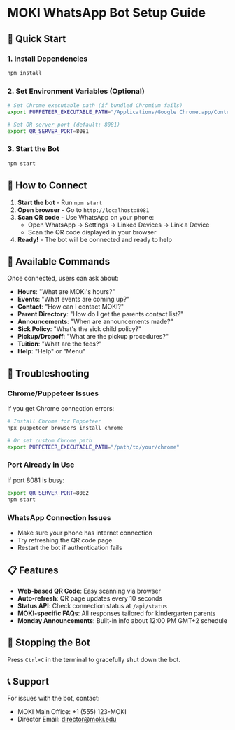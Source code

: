 # MOKI WhatsApp Bot Setup Guide

## 🚀 Quick Start

### 1. Install Dependencies
```bash
npm install
```

### 2. Set Environment Variables (Optional)
```bash
# Set Chrome executable path (if bundled Chromium fails)
export PUPPETEER_EXECUTABLE_PATH="/Applications/Google Chrome.app/Contents/MacOS/Google Chrome"

# Set QR server port (default: 8081)
export QR_SERVER_PORT=8081
```

### 3. Start the Bot
```bash
npm start
```

## 📱 How to Connect

1. **Start the bot** - Run `npm start`
2. **Open browser** - Go to `http://localhost:8081`
3. **Scan QR code** - Use WhatsApp on your phone:
   - Open WhatsApp → Settings → Linked Devices → Link a Device
   - Scan the QR code displayed in your browser
4. **Ready!** - The bot will be connected and ready to help

## 🤖 Available Commands

Once connected, users can ask about:

- **Hours**: "What are MOKI's hours?"
- **Events**: "What events are coming up?"
- **Contact**: "How can I contact MOKI?"
- **Parent Directory**: "How do I get the parents contact list?"
- **Announcements**: "When are announcements made?"
- **Sick Policy**: "What's the sick child policy?"
- **Pickup/Dropoff**: "What are the pickup procedures?"
- **Tuition**: "What are the fees?"
- **Help**: "Help" or "Menu"

## 🔧 Troubleshooting

### Chrome/Puppeteer Issues
If you get Chrome connection errors:
```bash
# Install Chrome for Puppeteer
npx puppeteer browsers install chrome

# Or set custom Chrome path
export PUPPETEER_EXECUTABLE_PATH="/path/to/your/chrome"
```

### Port Already in Use
If port 8081 is busy:
```bash
export QR_SERVER_PORT=8082
npm start
```

### WhatsApp Connection Issues
- Make sure your phone has internet connection
- Try refreshing the QR code page
- Restart the bot if authentication fails

## 📋 Features

- **Web-based QR Code**: Easy scanning via browser
- **Auto-refresh**: QR page updates every 10 seconds
- **Status API**: Check connection status at `/api/status`
- **MOKI-specific FAQs**: All responses tailored for kindergarten parents
- **Monday Announcements**: Built-in info about 12:00 PM GMT+2 schedule

## 🛑 Stopping the Bot

Press `Ctrl+C` in the terminal to gracefully shut down the bot.

## 📞 Support

For issues with the bot, contact:
- MOKI Main Office: +1 (555) 123-MOKI
- Director Email: director@moki.edu
